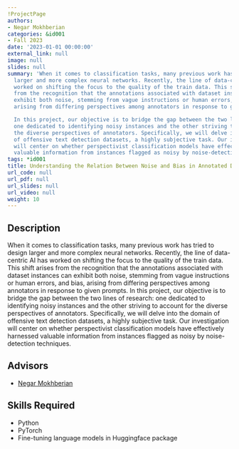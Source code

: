```yaml
---
!ProjectPage
authors:
- Negar Mokhberian
categories: &id001
- Fall 2023
date: '2023-01-01 00:00:00'
external_link: null
image: null
slides: null
summary: 'When it comes to classification tasks, many previous work has tried to design
  larger and more complex neural networks. Recently, the line of data-centric AI has
  worked on shifting the focus to the quality of the train data. This shift arises
  from the recognition that the annotations associated with dataset instances can
  exhibit both noise, stemming from vague instructions or human errors, and bias,
  arising from differing perspectives among annotators in response to given prompts.

  In this project, our objective is to bridge the gap between the two lines of research:
  one dedicated to identifying noisy instances and the other striving to account for
  the diverse perspectives of annotators. Specifically, we will delve into the domain
  of offensive text detection datasets, a highly subjective task. Our investigation
  will center on whether perspectivist classification models have effectively harnessed
  valuable information from instances flagged as noisy by noise-detection techniques. '
tags: *id001
title: Understanding the Relation Between Noise and Bias in Annotated Datasets
url_code: null
url_pdf: null
url_slides: null
url_video: null
weight: 10
---
```

## Description

When it comes to classification tasks, many previous work has tried to design larger and more complex neural networks. Recently, the line of data-centric AI has worked on shifting the focus to the quality of the train data. This shift arises from the recognition that the annotations associated with dataset instances can exhibit both noise, stemming from vague instructions or human errors, and bias, arising from differing perspectives among annotators in response to given prompts.
In this project, our objective is to bridge the gap between the two lines of research: one dedicated to identifying noisy instances and the other striving to account for the diverse perspectives of annotators. Specifically, we will delve into the domain of offensive text detection datasets, a highly subjective task. Our investigation will center on whether perspectivist classification models have effectively harnessed valuable information from instances flagged as noisy by noise-detection techniques. 




## Advisors

* [Negar Mokhberian](../../../author/negar-mokhberian)

## Skills Required


* Python
* PyTorch
* Fine-tuning language models in Huggingface package